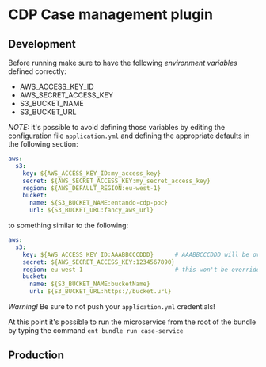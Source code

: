 # CDP Case management plugin


## Development

Before running make sure to have the following *environment variables* defined correctly:

- AWS_ACCESS_KEY_ID
- AWS_SECRET_ACCESS_KEY
- S3_BUCKET_NAME
- S3_BUCKET_URL

*NOTE:* it's possible to avoid defining those variables by editing the configuration file `application.yml` and
defining the appropriate defaults in the following section:

```yaml
aws:
  s3:
    key: ${AWS_ACCESS_KEY_ID:my_access_key}
    secret: ${AWS_SECRET_ACCESS_KEY:my_secret_access_key}
    region: ${AWS_DEFAULT_REGION:eu-west-1}
    bucket:
      name: ${S3_BUCKET_NAME:entando-cdp-poc}
      url: ${S3_BUCKET_URL:fancy_aws_url}
```

to something similar to the following:  

```yaml
aws:
  s3:
    key: ${AWS_ACCESS_KEY_ID:AAABBCCCDDD}      # AAABBCCCDDD will be overridden if the AWS_ACCESS_KEY_ID is defined
    secret: ${AWS_SECRET_ACCESS_KEY:1234567890}   
    region: eu-west-1                          # this won't be overridden    
    bucket:
      name: ${S3_BUCKET_NAME:bucketName}
      url: ${S3_BUCKET_URL:https://bucket.url}
```

*Warning!* Be sure to not push your `application.yml` credentials! 

At this point it's possible to run the microservice from the root of the bundle by typing the command `ent bundle run case-service`

## Production